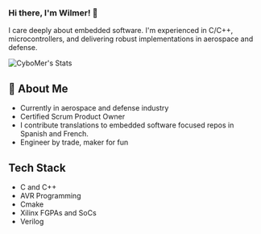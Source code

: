 ### Hi there, I'm Wilmer! 👋

I care deeply about embedded software. I'm experienced in C/C++, microcontrollers, and delivering robust implementations in aerospace and defense.

![CyboMer's Stats](https://github-readme-stats.vercel.app/api?username=CyboMer&theme=vue-dark&show_icons=true&hide_border=true&count_private=true)

## 🚀 About Me
- Currently in aerospace and defense industry
- Certified Scrum Product Owner
- I contribute translations to embedded software focused repos in Spanish and French.
- Engineer by trade, maker for fun

## Tech Stack
- C and C++
- AVR Programming
- Cmake
- Xilinx FGPAs and SoCs
- Verilog
<!--
**CyboMer/CyboMer** is a ✨ _special_ ✨ repository because its `README.md` (this file) appears on your GitHub profile.

Here are some ideas to get you started:

- 🔭 I’m currently working on ...
- 🌱 I’m currently learning ...
- 👯 I’m looking to collaborate on ...
- 🤔 I’m looking for help with ...
- 💬 Ask me about ...
- 📫 How to reach me: ...
- 😄 Pronouns: ...
- ⚡ Fun fact: ...
-->
